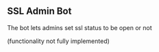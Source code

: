 ## SSL Admin Bot

The bot lets admins set ssl status to be open or not 

(functionality not fully implemented)